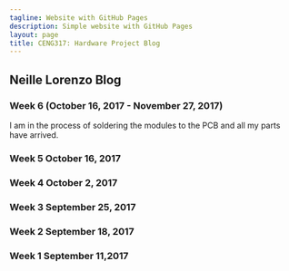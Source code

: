 ```yaml
---
tagline: Website with GitHub Pages
description: Simple website with GitHub Pages
layout: page
title: CENG317: Hardware Project Blog
---
```


Neille Lorenzo Blog
-------------
### Week 6 (October 16, 2017 - November 27, 2017)

I am in the process of soldering the modules to the PCB and all my parts have arrived.

### Week 5 October 16, 2017


### Week 4 October 2, 2017


### Week 3 September 25, 2017


### Week 2 September 18, 2017


### Week 1 September 11,2017

